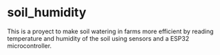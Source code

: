 # soil_humidity
This is a proyect to make soil watering in farms more efficient by reading temperature and humidity of the soil using sensors and a ESP32 microcontroller.
